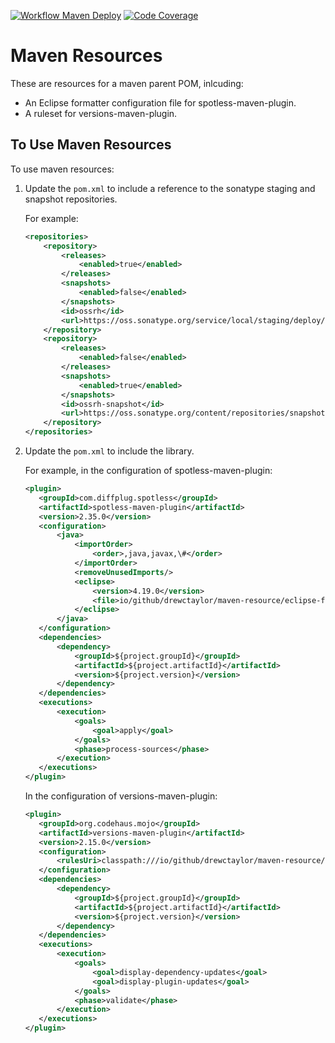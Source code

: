 [![Workflow Maven Deploy](https://github.com/drewctaylor/maven-require-type-encoded-constrain/workflows/workflow-maven-deploy/badge.svg)](https://github.com/drewctaylor/maven-require-type-encoded-constrain/workflows/workflow-maven-deploy/badge.svg)
[![Code Coverage](https://codecov.io/gh/drewctaylor/maven-require-type-encoded-constrain/branch/trunk/graph/badge.svg)](https://codecov.io/gh/drewctaylor/maven-require-type-encoded-constrain)

# Maven Resources

These are resources for a maven parent POM, inlcuding:

* An Eclipse formatter configuration file for spotless-maven-plugin.
* A ruleset for versions-maven-plugin.

## To Use Maven Resources

To use maven resources:

1) Update the `pom.xml` to include a reference to the sonatype staging and snapshot repositories.

   For example:

    ```xml
    <repositories>
        <repository>
            <releases>
                <enabled>true</enabled>
            </releases>
            <snapshots>
                <enabled>false</enabled>
            </snapshots>
            <id>ossrh</id>
            <url>https://oss.sonatype.org/service/local/staging/deploy/maven2</url>
        </repository>
        <repository>
            <releases>
                <enabled>false</enabled>
            </releases>
            <snapshots>
                <enabled>true</enabled>
            </snapshots>
            <id>ossrh-snapshot</id>
            <url>https://oss.sonatype.org/content/repositories/snapshots</url>
        </repository>
    </repositories>
    ```

2) Update the `pom.xml` to include the library.

   For example, in the configuration of spotless-maven-plugin:

    ```xml
   <plugin>
       <groupId>com.diffplug.spotless</groupId>
       <artifactId>spotless-maven-plugin</artifactId>
       <version>2.35.0</version>
       <configuration>
           <java>
               <importOrder>
                   <order>,java,javax,\#</order>
               </importOrder>
               <removeUnusedImports/>
               <eclipse>
                   <version>4.19.0</version>
                   <file>io/github/drewctaylor/maven-resource/eclipse-formatter-config.xml</file>
               </eclipse>
           </java>
       </configuration>
       <dependencies>
           <dependency>
               <groupId>${project.groupId}</groupId>
               <artifactId>${project.artifactId}</artifactId>
               <version>${project.version}</version>
           </dependency>
       </dependencies>
       <executions>
           <execution>
               <goals>
                   <goal>apply</goal>
               </goals>
               <phase>process-sources</phase>
           </execution>
       </executions>
   </plugin>
   ```

   In the configuration of versions-maven-plugin:

    ```xml
   <plugin>
       <groupId>org.codehaus.mojo</groupId>
       <artifactId>versions-maven-plugin</artifactId>
       <version>2.15.0</version>
       <configuration>
           <rulesUri>classpath:///io/github/drewctaylor/maven-resource/ruleset.xml</rulesUri>
       </configuration>
       <dependencies>
           <dependency>
               <groupId>${project.groupId}</groupId>
               <artifactId>${project.artifactId}</artifactId>
               <version>${project.version}</version>
           </dependency>
       </dependencies>
       <executions>
           <execution>
               <goals>
                   <goal>display-dependency-updates</goal>
                   <goal>display-plugin-updates</goal>
               </goals>
               <phase>validate</phase>
           </execution>
       </executions>
   </plugin>
   ```